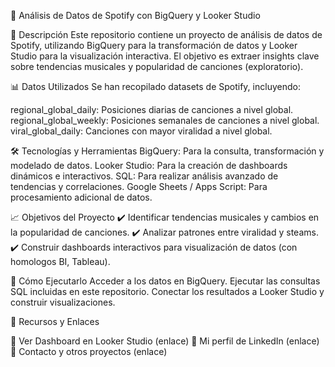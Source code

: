 🎵 Análisis de Datos de Spotify con BigQuery y Looker Studio

📌 Descripción
Este repositorio contiene un proyecto de análisis de datos de Spotify, utilizando BigQuery para la transformación de datos y Looker Studio para la visualización interactiva. El objetivo es extraer insights clave sobre tendencias musicales y popularidad de canciones (exploratorio).

📊 Datos Utilizados
Se han recopilado datasets de Spotify, incluyendo:

regional_global_daily: Posiciones diarias de canciones a nivel global.
regional_global_weekly: Posiciones semanales de canciones a nivel global.
viral_global_daily: Canciones con mayor viralidad a nivel global.

🛠️ Tecnologías y Herramientas
BigQuery: Para la consulta, transformación y modelado de datos.
Looker Studio: Para la creación de dashboards dinámicos e interactivos.
SQL: Para realizar análisis avanzado de tendencias y correlaciones.
Google Sheets / Apps Script: Para procesamiento adicional de datos.

📈 Objetivos del Proyecto
✔️ Identificar tendencias musicales y cambios en la popularidad de canciones.
✔️ Analizar patrones entre viralidad y steams.
✔️ Construir dashboards interactivos para visualización de datos (con homologos BI, Tableau).

🚀 Cómo Ejecutarlo
Acceder a los datos en BigQuery.
Ejecutar las consultas SQL incluidas en este repositorio.
Conectar los resultados a Looker Studio y construir visualizaciones.

🔗 Recursos y Enlaces

📌 Ver Dashboard en Looker Studio (enlace)
📌 Mi perfil de LinkedIn (enlace)
📌 Contacto y otros proyectos (enlace)
